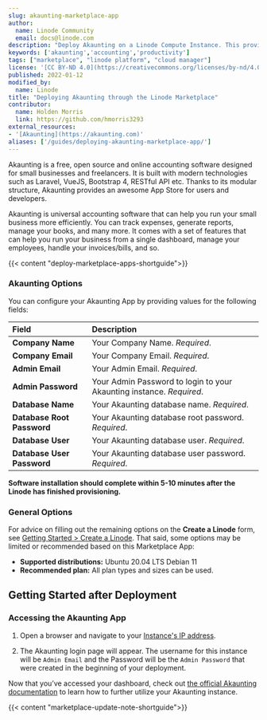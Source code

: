 ```yaml
---
slug: akaunting-marketplace-app
author:
  name: Linode Community
  email: docs@linode.com
description: "Deploy Akaunting on a Linode Compute Instance. This provides you a a free, open source accounting software designed for small businesses and freelancers."
keywords: ['akaunting','accounting','productivity']
tags: ["marketplace", "linode platform", "cloud manager"]
license: '[CC BY-ND 4.0](https://creativecommons.org/licenses/by-nd/4.0)'
published: 2022-01-12
modified_by:
  name: Linode
title: "Deploying Akaunting through the Linode Marketplace"
contributor:
  name: Holden Morris
  link: https://github.com/hmorris3293
external_resources:
- '[Akaunting](https://akaunting.com)'
aliases: ['/guides/deploying-akaunting-marketplace-app/']
---
```


Akaunting is a free, open source and online accounting software designed for small businesses and freelancers. It is built with modern technologies such as Laravel, VueJS, Bootstrap 4, RESTful API etc. Thanks to its modular structure, Akaunting provides an awesome App Store for users and developers.

Akaunting is universal accounting software that can help you run your small business more efficiently. You can track expenses, generate reports, manage your books, and many more. It comes with a set of features that can help you run your business from a single dashboard, manage your employees, handle your invoices/bills, and so.

{{< content "deploy-marketplace-apps-shortguide">}}

### Akaunting Options

You can configure your Akaunting App by providing values for the following fields:

| **Field** | **Description** |
|:--------------|:------------|
| **Company Name** | Your Company Name. *Required*. |
| **Company Email** | Your Company Email. *Required*. |
| **Admin Email** | Your Admin Email. *Required*. |
| **Admin Password** | Your Admin Password to login to your Akaunting instance. *Required*. |
| **Database Name** | Your Akaunting database name. *Required*. |
| **Database Root Password** | Your Akaunting database root password. *Required*. |
| **Database User** | Your Akaunting database user. *Required*. |
| **Database User Password** | Your Akaunting database user password. *Required*. |

**Software installation should complete within 5-10 minutes after the Linode has finished provisioning.**

### General Options

For advice on filling out the remaining options on the **Create a Linode** form, see [Getting Started > Create a Linode](/docs/guides/getting-started/#create-a-linode). That said, some options may be limited or recommended based on this Marketplace App:

- **Supported distributions:** Ubuntu 20.04 LTS Debian 11
- **Recommended plan:** All plan types and sizes can be used.

## Getting Started after Deployment

### Accessing the Akaunting App

1.  Open a browser and navigate to your [Instance's IP address](/docs/quick-answers/linode-platform/find-your-linodes-ip-address/).

1.  The Akaunting login page will appear. The username for this instance will be `Admin Email` and the Password will be the `Admin Password` that were created in the beginning of your deployment.

Now that you’ve accessed your dashboard, check out [the official Akaunting documentation](https://akaunting.com/docs) to learn how to further utilize your Akaunting instance.

{{< content "marketplace-update-note-shortguide">}}